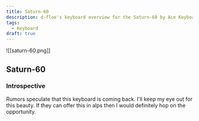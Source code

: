 ```yaml
---
title: Saturn-60
description: d-floe's keyboard overview for the Saturn-60 by Ace Keyboard Co.
tags:
  - Keyboard
draft: true
---
```


![[saturn-60.png]]

## Saturn-60

### Introspective

Rumors speculate that this keyboard is coming back. I'll keep my eye out for this beauty. If they can offer this in alps then I would definitely hop on the opportunity.
